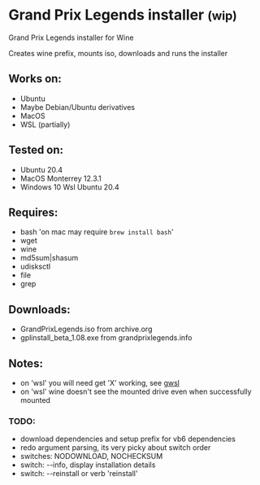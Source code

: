 # Grand Prix Legends installer <small>(wip)</small>
Grand Prix Legends installer for Wine

Creates wine prefix, mounts iso, downloads and runs the installer

## Works on:
  - Ubuntu
  - Maybe Debian/Ubuntu derivatives
  - MacOS
  - WSL (partially)

## Tested on:
  - Ubuntu 20.4
  - MacOS Monterrey 12.3.1
  - Windows 10 Wsl Ubuntu 20.4

## Requires:
   - bash 'on mac may require `brew install bash`'
   - wget
   - wine
   - md5sum|shasum
   - udisksctl
   - file
   - grep

## Downloads:
   - GrandPrixLegends.iso from archive.org
   - gplinstall_beta_1.08.exe from  grandprixlegends.info

## Notes:
  - on 'wsl' you will need get 'X' working, see [gwsl](https://opticos.github.io/gwsl/)
  - on 'wsl' wine doesn't see the mounted drive even when successfully mounted

### TODO:
  - download dependencies and setup prefix for vb6 dependencies
  - redo argument parsing, its very picky about switch order
  - switches: NODOWNLOAD, NOCHECKSUM
  - switch: --info, display installation details
  - switch: --reinstall or verb 'reinstall'
